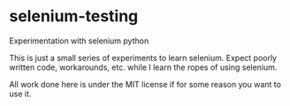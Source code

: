# selenium-testing
Experimentation with selenium python

This is just a small series of experiments to learn selenium. Expect poorly written code, workarounds, etc. while I learn the ropes of using selenium.

All work done here is under the MIT license if for some reason you want to use it.
